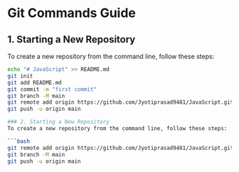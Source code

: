 # Git Commands Guide

## 1. Starting a New Repository
To create a new repository from the command line, follow these steps:
```bash
echo "# JavaScript" >> README.md
git init  
git add README.md
git commit -m "first commit"
git branch -M main
git remote add origin https://github.com/Jyotiprasad9481/JavaScript.git
git push -u origin main

### 2. Starting a New Repository
To create a new repository from the command line, follow these steps:

```bash
git remote add origin https://github.com/Jyotiprasad9481/JavaScript.git
git branch -M main
git push -u origin main
